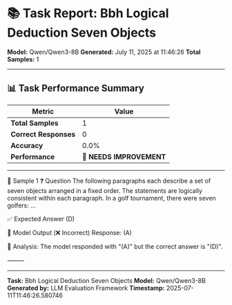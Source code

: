 # 📚 Task Report: Bbh Logical Deduction Seven Objects

**Model:** Qwen/Qwen3-8B
**Generated:** July 11, 2025 at 11:46:26
**Total Samples:** 1

---

## 📊 Task Performance Summary

| Metric | Value |
| ------ | ----- |
| **Total Samples** | 1 |
| **Correct Responses** | 0 |
| **Accuracy** | 0.0% |
| **Performance** | 🔴 **NEEDS IMPROVEMENT** |

---

📝 Sample 1
❓ Question
The following paragraphs each describe a set of seven objects arranged in a fixed order. The statements are logically consistent within each paragraph. In a golf tournament, there were seven golfers: ...

✅ Expected Answer
(D)

🤖 Model Output (❌ Incorrect)
Response: (A)

💬 Analysis:
The model responded with "(A)" but the correct answer is "(D)".

⸻

---

**Task:** Bbh Logical Deduction Seven Objects
**Model:** Qwen/Qwen3-8B
**Generated by:** LLM Evaluation Framework
**Timestamp:** 2025-07-11T11:46:26.580746